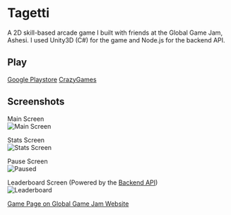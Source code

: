 # Tagetti
A 2D skill-based arcade game I built with friends at the Global Game Jam, Ashesi. I used Unity3D (C#) for the game and Node.js for the backend API. 

## Play 
[Google Playstore](https://play.google.com/store/apps/details?id=com.ggjAshesi.tagetti&hl=en)
[CrazyGames](https://crazygames.com/game/tagetti)


## Screenshots 
Main Screen  
  ![Main Screen](https://lh3.googleusercontent.com/1LLUjA7HlnRNvtbNlF9Ftb-ZRvcHFENjAl4eEFROxCNhg_QrKe0xuY9MClkXGiz0twA=w720-h310-rw)

Stats Screen  
  ![Stats Screen](https://lh3.googleusercontent.com/SgbaG5mXAPC4laorQ2YzMnTMrRIiyr1aanFIamqylo8Is3dYij8GSWP5QSJiTTsWDQ=w720-h310-rw)

Pause Screen  
  ![Paused](https://lh3.googleusercontent.com/ADJbcPx3RsESYxu9yTVEEfn7Z4u78IPow9OViWVGhiE9FKxMcJ9ZXZXFfaU1cYmtKg0=w720-h310-rw)

Leaderboard Screen (Powered by the [Backend API](https://github.com/kevin-deyoungster/Tagetti/tree/master/Backend))  
  ![Leaderboard](https://lh3.googleusercontent.com/_fmd9Pub0yaHBOFVu-QxbQrblq0Vq9PzkG7afByef52ABFPdciHQyFnFOdlFGpQtpIqDyz1bKftvqgqd5EedP0iJm1HltKSqPnAL "Leaderboard")

[Game Page on Global Game Jam Website](https://globalgamejam.org/2017/games/tagetti)
